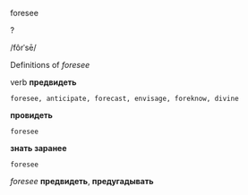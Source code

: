 foresee

?

/fôrˈsē/

Definitions of _foresee_

verb
**предвидеть**

    foresee, anticipate, forecast, envisage, foreknow, divine
**провидеть**

    foresee
**знать заранее**

    foresee

_foresee_
**предвидеть**, **предугадывать**